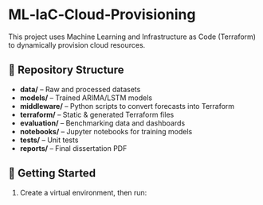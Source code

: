 # ML‑IaC‑Cloud‑Provisioning

This project uses Machine Learning and Infrastructure as Code (Terraform) to dynamically provision cloud resources.

## 📁 Repository Structure
- **data/** – Raw and processed datasets  
- **models/** – Trained ARIMA/LSTM models  
- **middleware/** – Python scripts to convert forecasts into Terraform  
- **terraform/** – Static & generated Terraform files  
- **evaluation/** – Benchmarking data and dashboards  
- **notebooks/** – Jupyter notebooks for training models  
- **tests/** – Unit tests  
- **reports/** – Final dissertation PDF  

## 🚀 Getting Started
1. Create a virtual environment, then run:
